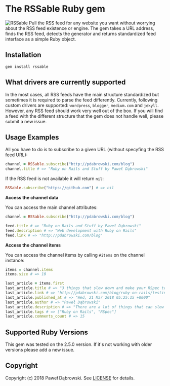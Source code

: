 # The RSSable Ruby gem

![RSSable](http://pdabrowski.com/blog/wp-content/uploads/2018/04/rssable.png) Pull the RSS feed for any website you want without worrying about the RSS feed existence or engine. The gem takes a URL address, finds the RSS feed, detects the generator and returns standardized feed interface as a simple Ruby object.

## Installation
    gem install rssable

## What drivers are currently supported

In the most cases, all RSS feeds have the main structure standardized but sometimes it is required to parse the feed differently. Currently, following custom drivers are supported: `wordpress`, `blogger`, `medium.com` and `jekyll`. However, any RSS feed should work very well out of the box. If you will find a feed with the different structure that the gem does not handle well, please submit a new issue.

## Usage Examples

All you have to do is to subscribe to a given URL (without specyfing the RSS feed URL):

```ruby
channel = RSSable.subscribe("http://pdabrowski.com/blog")
channel.title # => "Ruby on Rails and Stuff by Paweł Dąbrowski"
```

If the RSS feed is not available it will return `nil`:

```ruby
RSSable.subscribe("https://github.com") # => nil
```

**Access the channel data**

You can access the main channel attributes:

```ruby
channel = RSSable.subscribe("http://pdabrowski.com/blog")

feed.title # => "Ruby on Rails and Stuff by Paweł Dąbrowski"
feed.description # => "Web development with Ruby on Rails"
feed.link # => "http://pdabrowski.com/blog"
```

**Access the channel items**

You can access the channel items by calling `#items` on the channel instance:

```ruby
items = channel.items
items.size # => 10

last_article = items.first
last_article.title # => "3 things that slow down and make your RSpec tests worse"
last_article.link # => "http://pdabrowski.com/blog/ruby-on-rails/testing/3-things-that-slow-down-and-make-your-rspec-tests-worse/"
last_article.published_at # => "Wed, 21 Mar 2018 05:25:15 +0000"
last_article.author # => "Paweł Dąbrowski"
last_article.description # => "There are a lot of things that can slow down your tests &#8211; some of them are related to your code and some not."
last_article.tags # => ["Ruby on Rails", "RSpec"]
last_article.comments_count # => 15
```

## Supported Ruby Versions
This gem was tested on the 2.5.0 version. If it's not working with older versions please add a new issue.

## Copyright
Copyright (c) 2018 Paweł Dąbrowski.
See [LICENSE][] for details.

[license]: LICENSE.md
